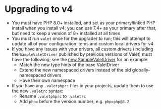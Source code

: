 # Upgrading to v4

- You must have PHP 8.0+ installed, and set as your primary/linked PHP install when you install v4; you can use 7.4+ as your primary after that, but need to keep a version of 8+ installed at all times
- You must run `valet` once for the upgrader to run; this will attempt to update all of your configuration items and custom local drivers for v4
- If you have any issues with your drivers, all custom drivers (including the `SampleValetDriver` published by previous versions of Valet) must have the following; see the [new SampleValetDriver](https://github.com/laravel/valet/blob/d7787c025e60abc24a5195dc7d4c5c6f2d984339/cli/stubs/SampleValetDriver.php) for an example:
    - Match the new type hints of the base ValetDriver
    - Extend the new namespaced drivers instead of the old globally-namespaced drivers
    - Have their own namespace
- If you have any `.valetphprc` files in your projects, update them to use the new `.valetrc` syntax:
    - Rename `.valetphprc` to `.valetrc`
    - Add `php=` before the version number; e.g. `php=php@8.2`
